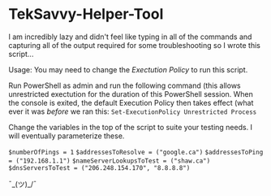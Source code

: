 # TekSavvy-Helper-Tool
I am incredibly lazy and didn't feel like typing in all of the commands and capturing all of the output required for some troubleshooting so I wrote this script...

Usage:
You may need to change the _Exectution Policy_ to run this script.

Run PowerShell as admin and run the following command (this allows unrestricted exectution for the duration of this PowerShell session. When the console is exited, the default Execution Policy then takes effect (what ever it was *before* we ran this:
```Set-ExecutionPolicy Unrestricted Process```


Change the variables in the top of the script to suite your testing needs. I will eventually parameterize these.

```$numberOfPings = 1```
```$addressesToResolve = ("google.ca")```
```$addressesToPing = ("192.168.1.1")```
```$nameServerLookupsToTest = ("shaw.ca")```
```$dnsServersToTest = ("206.248.154.170", "8.8.8.8")```

¯\_(ツ)_/¯

